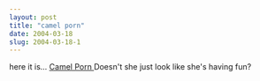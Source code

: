 ```yaml
---
layout: post
title: "camel porn"
date: 2004-03-18
slug: 2004-03-18-1
---
```


here it is... [ Camel Porn ](http://www.muttmansion.com/wiki.cgi?CamelPorn) 
 Doesn&apos;t she just look like she&apos;s having fun?
